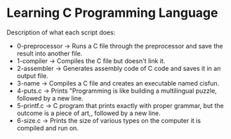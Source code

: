 # Learning C Programming Language
Description of what each script does:

* 0-preprocessor -> Runs a C file through the preprocessor and save the result into another file.
* 1-compiler -> Compiles the C file but doesn't link it.
* 2-assembler -> Generates assembly code of C code and saves it in an output file.
* 3-name -> Compiles a C file and creates an executable named cisfun. 
* 4-puts.c -> Prints "Programming is like building a multilingual puzzle, followed by a new line.
* 5-printf.c -> C program that prints exactly with proper grammar, but the outcome is a piece of art,, followed by a new line.
* 6-size.c -> Prints the size of various types on the computer it is compiled and run on.